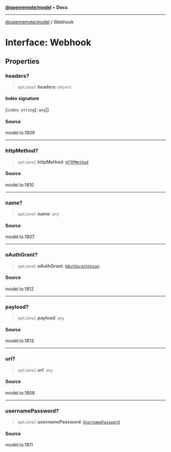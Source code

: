 [**@openremote/model**](../README.md) • **Docs**

***

[@openremote/model](../globals.md) / Webhook

# Interface: Webhook

## Properties

### headers?

> `optional` **headers**: `object`

#### Index signature

 \[`index`: `string`\]: `any`[]

#### Source

model.ts:1809

***

### httpMethod?

> `optional` **httpMethod**: [`HTTPMethod`](../enumerations/HTTPMethod.md)

#### Source

model.ts:1810

***

### name?

> `optional` **name**: `any`

#### Source

model.ts:1807

***

### oAuthGrant?

> `optional` **oAuthGrant**: [`OAuthGrantUnion`](../type-aliases/OAuthGrantUnion.md)

#### Source

model.ts:1812

***

### payload?

> `optional` **payload**: `any`

#### Source

model.ts:1813

***

### url?

> `optional` **url**: `any`

#### Source

model.ts:1808

***

### usernamePassword?

> `optional` **usernamePassword**: [`UsernamePassword`](UsernamePassword.md)

#### Source

model.ts:1811
